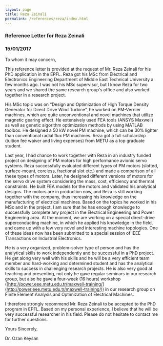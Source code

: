 ```yaml
---
layout: page
title: Reza Zeinali
permalink: /references/reza/index.html
---
```


### Reference Letter for Reza Zeinali

### 15/01/2017

To whom it may concern,

This reference letter is provided at the request of Mr. Reza Zeinali for his PhD application in the EPFL. Reza got his MSc from Electrical and Electronics Engineering Department of Middle East Technical University a few months ago. I was not his MSc supervisor, but I know Reza for two years and we shared the same research group's office and also worked together in a research project. 

His MSc topic was on “Design and Optimization of High Torque Density Generator for Direct Drive Wind Turbine”, he worked on PM-Vernier machines, which are quite unconventional and novel machines that utilize magnetic gearing effect. He extensively used FEA tools (ANSYS Maxwell) as well as genetic algorithm optimization methods by using MATLAB toolbox. He designed a 50 kW novel PM machine, which can be 30% lighter than conventional radial flux PM machines. Reza got a full scholarship (tuition fee waiver and living expenses) from METU as a top graduate student.

Last year, I had chance to work together with Reza in an industry funded project on designing of PM motors for high performance avionic servo systems. Reza successfully evaluated different types of PM motors (slotted, surface-mount, coreless, fractional slot etc.) and made a comparison of all these types of motors. Later, he designed different versions of motors for the servo drive system considering the mass, cost, efficiency and thermal constraints. He built FEA models for the motors and validated his analytical designs. The motors are in production now, and Reza is still working together with the company, thus increasing his knowledge on the manufacturing of electrical machines. Based on the topics he worked in his MSc and in the project, I am sure that he has enough knowledge to successfully complete any project in the Electrical Engineering and Power Engineering area. At the moment, we are working on a special direct-drive superconducting machine, in which he applied his knowledge in the field, and came up with a few very novel and interesting machine topologies. One of these ideas now has been submitted to a special session of IEEE Transactions on Industrial Electronics.

He is a very organized, problem-solver type of person and has the analytical skills to work independently and be successful in a PhD project. He get along very well with his skills and he will be a very efficient team member and hard-working and determined student and has the analytical skills to success in challenging research projects. He is also very good at teaching and presenting, not only he gave regular seminars in our research group, but also he gave a four-week (16 hours) workshop ([http://power.eee.metu.edu.tr/maxwell-training/](http://power.eee.metu.edu.tr/maxwell-training/)) in our research group on Finite Element Analysis and Optimization of Electrical Machines.  

I therefore strongly recommend Mr. Reza Zeinali to be accepted to the PhD program in EPFL. Based on my personal experience, I believe that he will be very successful researcher in his field. Please do not hesitate to contact me for further questions.

Yours Sincerely,

Dr. Ozan Keysan
